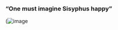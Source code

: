 ### “One must imagine Sisyphus happy”

<!--
**ArthurSisiphus/ArthurSisiphus** is a ✨ _special_ ✨ repository because its `README.md` (this file) appears on your GitHub profile.

Here are some ideas to get you started:

- 🔭 I’m currently working on a GM (game maker) game
- 🌱 I’m currently learning GM lenguage
- 👯 I’m looking to collaborate on ...
- 🤔 I’m looking for help with Everything
- 💬 Ask me about Nothing
- 📫 How to reach me: dont
- 😄 Pronouns: he/him
- ⚡ Fun fact:  There actually aren’t “57 varieties” of Heinz ketchup, and never were. Company founder H.J. Heinz thought his product should have a number, and he liked 57. Hint: Hit the glass bottle on the “57,” not the bottom, to get the ketchup to flow.
-->

(![image](https://github.com/ArthurSisiphus/ArthurSisiphus/assets/140829671/ddb824d9-bfc2-4588-a973-8e228fc60fad)
